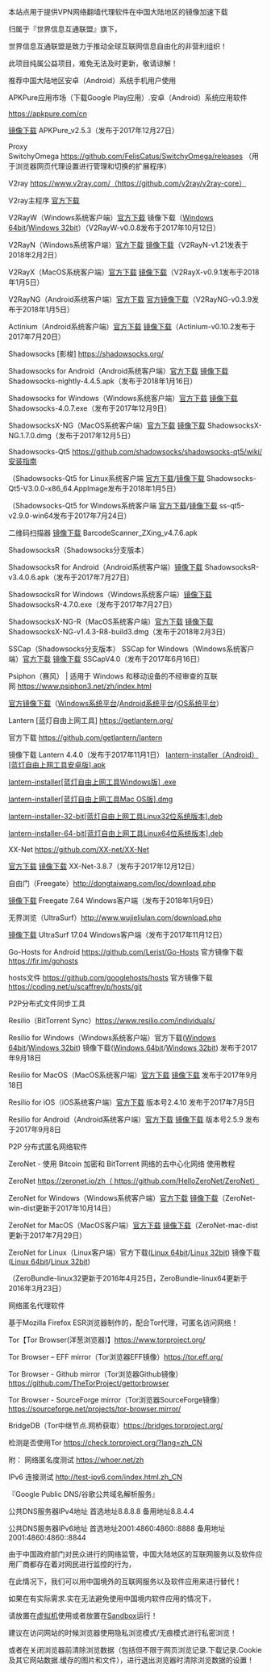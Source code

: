 本站点用于提供VPN网络翻墙代理软件在中国大陆地区的镜像加速下载

归属于『世界信息互通联盟』旗下，

世界信息互通联盟是致力于推动全球互联网信息自由化的非营利组织！

此项目纯属公益项目，难免无法及时更新，敬请谅解！


推荐中国大陆地区安卓（Android）系统手机用户使用

APKPure应用市场（下载Google Play应用）.安卓（Android）系统应用软件

https://apkpure.com/cn

[镜像下载]() APKPure_v2.5.3（发布于2017年12月27日）


Proxy SwitchyOmega https://github.com/FelisCatus/SwitchyOmega/releases
（用于浏览器网页代理设置进行管理和切换的扩展程序）


V2ray https://www.v2ray.com/（https://github.com/v2ray/v2ray-core）

V2ray主程序 [官方下载](https://github.com/v2ray/v2ray-core/releases)

V2RayW（Windows系统客户端）[官方下载](https://github.com/Cenmrev/V2RayW/releases) 镜像下载（[Windows 64bit](https://coding.net/u/Download-Mirrors/p/V2Ray/git/raw/master/v2rayW-v0.0.8-v2ray-v3.6-windows-64.zip)/[Windows 32bit](https://coding.net/u/Download-Mirrors/p/V2Ray/git/raw/master/v2rayW-v0.0.8-v2ray-v3.6-windows-32.zip)）（V2RayW-v0.0.8发布于2017年10月12日）

V2RayN（Windows系统客户端）[官方下载](https://github.com/2dust/v2rayN/releases) [镜像下载](https://coding.net/u/Download-Mirrors/p/V2Ray/git/raw/master/V2RayN-v1.21.exe)（V2RayN-v1.21发表于2018年2月2日）

V2RayX（MacOS系统客户端）[官方下载](https://github.com/Cenmrev/V2RayX/releases) [镜像下载](https://coding.net/u/Download-Mirrors/p/V2Ray/git/raw/master/V2RayX-v0.9.1.zip)（V2RayX-v0.9.1发布于2018年1月5日）

V2RayNG（Android系统客户端）[官方下载](https://github.com/2dust/v2rayNG/releases) [官方镜像下载](https://github.com/2dust/v2rayNG/releases/download/0.3.9/app-universal-release.apk)（V2RayNG-v0.3.9发布于2018年1月5日）

Actinium（Android系统客户端）[官方下载](https://github.com/V2Ray-Android/Actinium/releases) [镜像下载](https://coding.net/u/Download-Mirrors/p/V2Ray/git/raw/master/Actinium-v0.10.2.apk)（Actinium-v0.10.2发布于2017年7月20日）



Shadowsocks [影梭] https://shadowsocks.org/


Shadowsocks for Android（Android系统客户端）[官方下载](https://github.com/shadowsocks/shadowsocks-android/releases) [镜像下载](https://coding.net/u/Download-Mirrors/p/SS-SSR/git/raw/master/shadowsocks-nightly-4.4.5.apk) Shadowsocks-nightly-4.4.5.apk（发布于2018年1月16日）

Shadowsocks for Windows（Windows系统客户端）[官方下载](https://github.com/shadowsocks/shadowsocks-windows/releases) [镜像下载](https://coding.net/u/Download-Mirrors/p/SS-SSR/git/raw/master/Shadowsocks-4.0.7.zip) Shadowsocks-4.0.7.exe（发布于2017年12月9日）

ShadowsocksX-NG（MacOS系统客户端）[官方下载](https://github.com/shadowsocks/ShadowsocksX-NG/releases/) [镜像下载](https://coding.net/u/Download-Mirrors/p/SS-SSR/git/raw/master/ShadowsocksX-NG.1.7.0.zip) ShadowsocksX-NG.1.7.0.dmg（发布于2017年12月5日）

Shadowsocks-Qt5 https://github.com/shadowsocks/shadowsocks-qt5/wiki/安装指南

（Shadowsocks-Qt5 for Linux系统客户端 [官方下载](https://github.com/shadowsocks/shadowsocks-qt5/releases/download/v3.0.0/Shadowsocks-Qt5-3.0.0-x86_64.AppImage)/[镜像下载](https://coding.net/u/Download-Mirrors/p/SS-SSR/git/raw/master/Shadowsocks-Qt5-3.0.0-x86_64.AppImage) Shadowsocks-Qt5-V3.0.0-x86_64.AppImage发布于2018年1月5日）

（Shadowsocks-Qt5 for Windows系统客户端 [官方下载](https://github.com/shadowsocks/shadowsocks-qt5/releases/download/v2.9.0/ss-qt5-v2.9.0-win64.7z)/[镜像下载](https://coding.net/u/Download-Mirrors/p/SS-SSR/git/raw/master/ss-qt5-v2.9.0-win64.7z) ss-qt5-v2.9.0-win64发布于2017年7月24日）

二维码扫描器 [镜像下载](https://coding.net/u/Download-Mirrors/p/Backups/git/raw/master/BarcodeScanner_ZXing_v4.7.6.apk) BarcodeScanner_ZXing_v4.7.6.apk

ShadowsocksR（Shadowsocks分支版本）

ShadowsocksR for Android（Android系统客户端）[镜像下载](https://coding.net/u/Download-Mirrors/p/SS-SSR/git/raw/master/ShadowsocksR-v3.4.0.6.apk) ShadowsocksR-v3.4.0.6.apk（发布于2017年7月27日）

ShadowsocksR for Windows（Windows系统客户端）[镜像下载](https://coding.net/u/Download-Mirrors/p/SS-SSR/git/raw/master/ShadowsocksR-4.7.0.7z)ShadowsocksR-4.7.0.exe（发布于2017年7月27日）

ShadowsocksX-NG-R（MacOS系统客户端）[官方下载](https://github.com/qinyuhang/ShadowsocksX-NG-R/releases) [镜像下载](https://coding.net/u/Download-Mirrors/p/SS-SSR/git/raw/master/ShadowsocksX-NG-v1.4.3-R8-build3.dmg) ShadowsocksX-NG-v1.4.3-R8-build3.dmg（发布于2018年2月3日）

SSCap（Shadowsocks分支版本）
SSCap for Windows（Windows系统客户端）[官方下载](https://sourceforge.net/projects/sscap/) [镜像下载](https://coding.net/u/Download-Mirrors/p/SS-SSR/git/raw/master/SSCapV4.0.rar) SSCapV4.0（发布于2017年6月16日）

Psiphon（赛风） | 适用于 Windows 和移动设备的不经审查的互联网 https://www.psiphon3.net/zh/index.html 

[官方镜像下载](https://s3.amazonaws.com/psiphon/web/mjr4-p23r-puwl/zh/download.html)（[Windows系统平台](https://s3.amazonaws.com/psiphon/web/mjr4-p23r-puwl/psiphon3.exe)/[Android系统平台](https://s3.amazonaws.com/psiphon/web/mjr4-p23r-puwl/PsiphonAndroid.apk)/[iOS系统平台](https://itunes.apple.com/us/app/psiphon-browser/id1193362444)）

Lantern [蓝灯自由上网工具] https://getlantern.org/

官方下载 https://github.com/getlantern/lantern

镜像下载 Lantern 4.4.0（发布于2017年11月1日）
[lantern-installer（Android）[蓝灯自由上网工具安卓版].apk](https://coding.net/u/Download-Mirrors/p/Lantern/git/raw/master/lantern-installer.apk)

[lantern-installer[蓝灯自由上网工具Windows版] .exe](https://coding.net/u/Download-Mirrors/p/Lantern/git/raw/master/lantern-installer.exe)

[lantern-installer[蓝灯自由上网工具Mac OS版].dmg](https://coding.net/u/Download-Mirrors/p/Lantern/git/raw/master/lantern-installer.dmg)

[lantern-installer-32-bit[蓝灯自由上网工具Linux32位系统版本].deb](https://coding.net/u/Download-Mirrors/p/Lantern/git/raw/master/lantern-installer-32-bit.deb)

[lantern-installer-64-bit[蓝灯自由上网工具Linux64位系统版本].deb](https://coding.net/u/Download-Mirrors/p/Lantern/git/raw/master/lantern-installer-64-bit.deb)


XX-Net https://github.com/XX-net/XX-Net

[官方下载](https://github.com/XX-net/XX-Net/releases) [镜像下载](https://coding.net/u/Download-Mirrors/p/XX-Net/git/raw/master/XX-Net-3.8.7.zip) XX-Net-3.8.7（发布于2017年12月12日）


自由门（Freegate）http://dongtaiwang.com/loc/download.php

[镜像下载](https://coding.net/u/Download-Mirrors/p/Freegate/git/raw/master/Freegate7.64.exe) Freegate 7.64 Windows客户端（发布于2018年1月9日）

无界浏览（UltraSurf）http://www.wujieliulan.com/download.php

[镜像下载](https://coding.net/u/Download-Mirrors/p/UltraSurf/git/raw/master/UltraSurf17.04.exe) UltraSurf 17.04 Windows客户端（发布于2017年11月12日）

Go-Hosts for Android https://github.com/Lerist/Go-Hosts 官方镜像下载 https://fir.im/gohosts

hosts文件 https://github.com/googlehosts/hosts 官方镜像下载 https://coding.net/u/scaffrey/p/hosts/git


P2P分布式文件同步工具

Resilio（BitTorrent Sync）https://www.resilio.com/individuals/

Resilio for Windows（Windows系统客户端）官方下载([Windows 64bit](https://download-cdn.resilio.com/stable/windows64/Resilio-Sync_x64.exe)/[Windows 32bit](https://download-cdn.resilio.com/stable/windows/Resilio-Sync.exe)) 镜像下载([Windows 64bit](https://coding.net/u/Download-Mirrors/p/BitTorrent-Sync/git/raw/master/Resilio-Sync_x64.exe)/[Windows 32bit](https://coding.net/u/Download-Mirrors/p/BitTorrent-Sync/git/raw/master/Resilio-Sync.exe)) 发布于2017年9月18日

Resilio for MacOS（MacOS系统客户端）[官方下载](https://download-cdn.resilio.com/stable/osx/Resilio-Sync.dmg)  [镜像下载](https://coding.net/u/Download-Mirrors/p/BitTorrent-Sync/git/raw/master/Resilio-Sync.dmg) 发布于2017年9月18日

Resilio for iOS（iOS系统客户端）[官方下载](https://itunes.apple.com/cn/app/id1126282325) 版本号2.4.10 发布于2017年7月5日

Resilio for Android（Android系统客户端）[官方下载](https://play.google.com/store/apps/details?id=com.resilio.sync) [镜像下载](https://coding.net/u/Download-Mirrors/p/BitTorrent-Sync/git/raw/master/Resilio-Sync.apk) 版本号2.5.9 发布于2017年9月8日


P2P 分布式匿名网络软件

ZeroNet - 使用 Bitcoin 加密和 BitTorrent 网络的去中心化网络 使用教程

ZeroNet https://zeronet.io/zh（ https://github.com/HelloZeroNet/ZeroNet）

ZeroNet for Windows（Windows系统客户端）[官方下载](https://github.com/HelloZeroNet/ZeroNet-win/archive/dist/ZeroNet-win.zip) [镜像下载](https://coding.net/u/Download-Mirrors/p/ZeroNet/git/raw/master/ZeroNet-win-dist.zip)（ZeroNet-win-dist更新于2017年10月14日）

ZeroNet for MacOS（MacOS客户端）[官方下载](https://github.com/HelloZeroNet/ZeroNet-mac/archive/dist/ZeroNet-mac.zip) [镜像下载](https://coding.net/u/Download-Mirrors/p/ZeroNet/git/raw/master/ZeroNet-mac-dist.zip)（ZeroNet-mac-dist更新于2017年7月29日）

ZeroNet for Linux（Linux客户端）官方下载([Linux 64bit](https://raw.githubusercontent.com/HelloZeroNet/ZeroBundle/master/dist/ZeroBundle-linux64.tar.gz)/[Linux 32bit](https://raw.githubusercontent.com/HelloZeroNet/ZeroBundle/master/dist/ZeroBundle-linux32.tar.gz)) 镜像下载([Linux 64bit](https://coding.net/u/Download-Mirrors/p/ZeroNet/git/raw/master/ZeroBundle-linux64.tar.gz)/[Linux 32bit](https://coding.net/u/Download-Mirrors/p/ZeroNet/git/raw/master/ZeroBundle-linux32.tar.gz))

（ZeroBundle-linux32更新于2016年4月25日，ZeroBundle-linux64更新于2016年3月23日）


网络匿名代理软件

基于Mozilla Firefox ESR浏览器制作的，配合Tor代理，可匿名访问网络！

Tor【Tor Browser(洋葱浏览器)】https://www.torproject.org/

Tor Browser – EFF mirror（Tor浏览器EFF镜像）https://tor.eff.org/

Tor Browser - Github mirror（Tor浏览器Github镜像）https://github.com/TheTorProject/gettorbrowser

Tor Browser - SourceForge mirror（Tor浏览器SourceForge镜像）https://sourceforge.net/projects/tor-browser.mirror/

BridgeDB（Tor中继节点.网桥获取）https://bridges.torproject.org/

检测是否使用Tor https://check.torproject.org/?lang=zh_CN




附：
网络匿名度测试 https://whoer.net/zh

IPv6 连接测试 http://test-ipv6.com/index.html.zh_CN

『Google Public DNS/谷歌公共域名解析服务』

公共DNS服务器IPv4地址
首选地址8.8.8.8
备用地址8.8.4.4

公共DNS服务器IPv6地址
首选地址2001:4860:4860::8888
备用地址2001:4860:4860::8844


由于中国政府部门对民众进行的网络监管，中国大陆地区的互联网服务以及软件应用厂商都存在着对网民进行监控的行为，

在此情况下，我们可以用中国境外的互联网服务以及软件应用来进行替代！

如果在有实际需求.实在无法避免使用中国境内软件应用的情况下，

请放置在[虚拟机](https://www.virtualbox.org/)使用或者放置在[Sandbox](https://www.sandboxie.com/)运行！

建议在访问网站的时候浏览器使用隐私浏览模式/无痕模式进行私密浏览！

或者在关闭浏览器前清除浏览数据（包括但不限于网页浏览记录.下载记录.Cookie及其它网站数据.缓存的图片和文件），进行退出浏览器时清除浏览数据的设置！
